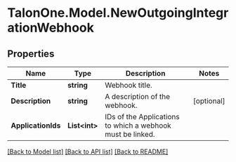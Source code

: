 # TalonOne.Model.NewOutgoingIntegrationWebhook
## Properties

Name | Type | Description | Notes
------------ | ------------- | ------------- | -------------
**Title** | **string** | Webhook title. | 
**Description** | **string** | A description of the webhook. | [optional] 
**ApplicationIds** | **List&lt;int&gt;** | IDs of the Applications to which a webhook must be linked. | 

[[Back to Model list]](../README.md#documentation-for-models) [[Back to API list]](../README.md#documentation-for-api-endpoints) [[Back to README]](../README.md)

